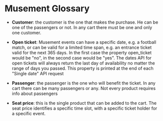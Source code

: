# Musement Glossary

* **Customer**: the customer is the one that makes the purchase. He can be one of the passengers or not. In any cart there must be one and only one customer.

* **Open ticket**: Musement events can have a specific date, e.g. a football match, or can be valid for a limited time span, e.g. an entrance ticket valid for the next 365 days. In the first case the property open_ticket would be "no", in the second case would be "yes". The dates API for open tickets will always return the last day of availability no matter the range of days you passed. This property is printed at the end of each "Single date" API request

* **Passenger**: the passenger is the one who will benefit the ticket. In any cart there can be many passengers or any. Not every product requires info about passengers


* **Seat price**: this is the single product that can be added to the cart. The seat price identifies a specific time slot, with a specific ticket holder for a specific event.
